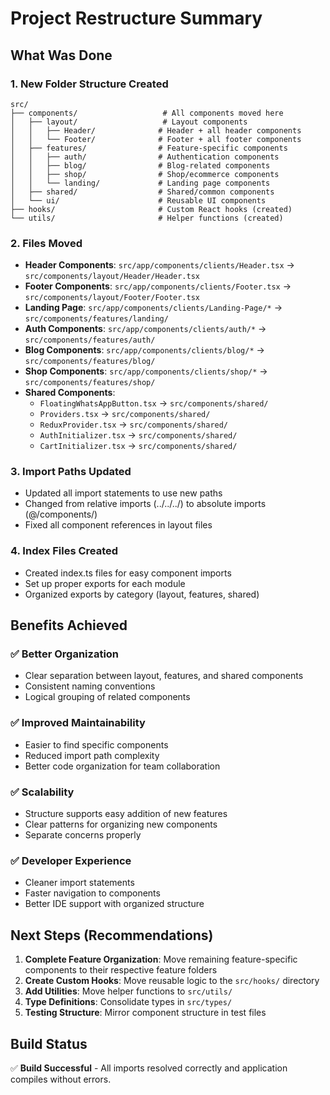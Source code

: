 # Project Restructure Summary

## What Was Done

### 1. **New Folder Structure Created**
```
src/
├── components/                   # All components moved here
│   ├── layout/                   # Layout components
│   │   ├── Header/              # Header + all header components
│   │   └── Footer/              # Footer + all footer components
│   ├── features/                # Feature-specific components
│   │   ├── auth/                # Authentication components
│   │   ├── blog/                # Blog-related components
│   │   ├── shop/                # Shop/ecommerce components
│   │   └── landing/             # Landing page components
│   ├── shared/                  # Shared/common components
│   └── ui/                      # Reusable UI components
├── hooks/                       # Custom React hooks (created)
└── utils/                       # Helper functions (created)
```

### 2. **Files Moved**
- **Header Components**: `src/app/components/clients/Header.tsx` → `src/components/layout/Header/Header.tsx`
- **Footer Components**: `src/app/components/clients/Footer.tsx` → `src/components/layout/Footer/Footer.tsx`
- **Landing Page**: `src/app/components/clients/Landing-Page/*` → `src/components/features/landing/`
- **Auth Components**: `src/app/components/clients/auth/*` → `src/components/features/auth/`
- **Blog Components**: `src/app/components/clients/blog/*` → `src/components/features/blog/`
- **Shop Components**: `src/app/components/clients/shop/*` → `src/components/features/shop/`
- **Shared Components**: 
  - `FloatingWhatsAppButton.tsx` → `src/components/shared/`
  - `Providers.tsx` → `src/components/shared/`
  - `ReduxProvider.tsx` → `src/components/shared/`
  - `AuthInitializer.tsx` → `src/components/shared/`
  - `CartInitializer.tsx` → `src/components/shared/`

### 3. **Import Paths Updated**
- Updated all import statements to use new paths
- Changed from relative imports (../../../) to absolute imports (@/components/)
- Fixed all component references in layout files

### 4. **Index Files Created**
- Created index.ts files for easy component imports
- Set up proper exports for each module
- Organized exports by category (layout, features, shared)

## Benefits Achieved

### ✅ **Better Organization**
- Clear separation between layout, features, and shared components
- Consistent naming conventions
- Logical grouping of related components

### ✅ **Improved Maintainability**
- Easier to find specific components
- Reduced import path complexity
- Better code organization for team collaboration

### ✅ **Scalability**
- Structure supports easy addition of new features
- Clear patterns for organizing new components
- Separate concerns properly

### ✅ **Developer Experience**
- Cleaner import statements
- Faster navigation to components
- Better IDE support with organized structure

## Next Steps (Recommendations)

1. **Complete Feature Organization**: Move remaining feature-specific components to their respective feature folders
2. **Create Custom Hooks**: Move reusable logic to the `src/hooks/` directory
3. **Add Utilities**: Move helper functions to `src/utils/`
4. **Type Definitions**: Consolidate types in `src/types/`
5. **Testing Structure**: Mirror component structure in test files

## Build Status
✅ **Build Successful** - All imports resolved correctly and application compiles without errors.
